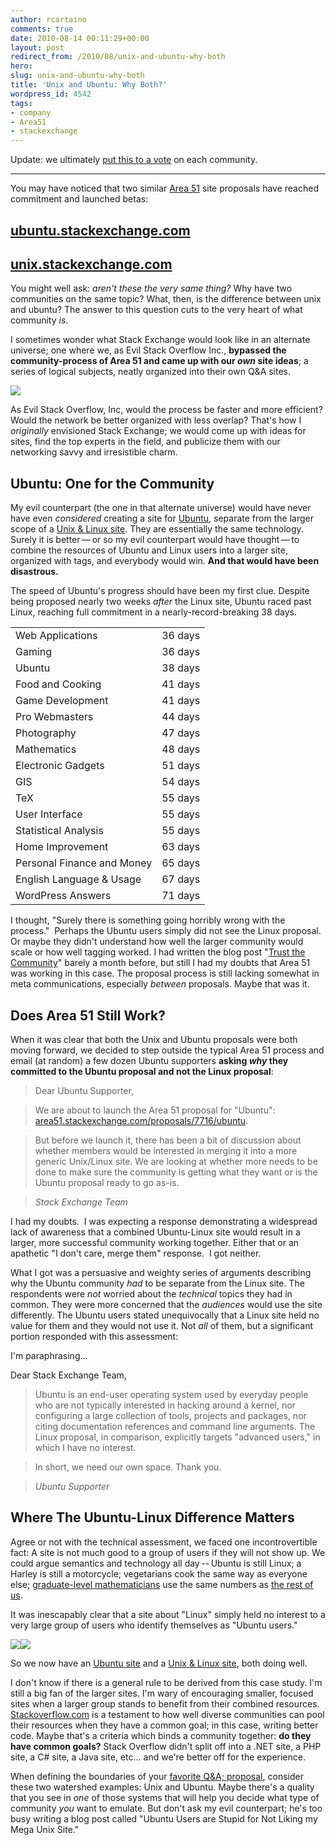 ```yaml
---
author: rcartaino
comments: true
date: 2010-08-14 00:11:29+00:00
layout: post
redirect_from: /2010/08/unix-and-ubuntu-why-both
hero: 
slug: unix-and-ubuntu-why-both
title: 'Unix and Ubuntu: Why Both?'
wordpress_id: 4542
tags:
- company
- Area51
- stackexchange
---
```


Update: we ultimately [put this to a vote](http://blog.stackoverflow.com/2010/08/should-unix-linux-and-ubuntu-be-merged-vote/) on each community.



* * *



You may have noticed that two similar [Area 51](http://area51.stackexchange.com) site proposals have reached commitment and launched betas:



## [ubuntu.stackexchange.com](http://ubuntu.stackexchange.com)




## [unix.stackexchange.com](http://unix.stackexchange.com)



You might well ask: _aren't these the very same thing?_ Why have two communities on the same topic? What, then, is the difference between unix and ubuntu? The answer to this question cuts to the very heart of what community _is_.

I sometimes wonder what Stack Exchange would look like in an alternate universe; one where we, as Evil Stack Overflow Inc., **bypassed the community-process of Area 51 and came up with our _own_ site ideas**; a series of logical subjects, neatly organized into their own Q&A sites.



![](/images/wordpress/spock-vs-evil-spock.jpg)



As Evil Stack Overflow, Inc, would the process be faster and more efficient? Would the network be better organized with less overlap? That's how I _originally_ envisioned Stack Exchange; we would come up with ideas for sites, find the top experts in the field, and publicize them with our networking savvy and irresistible charm.



## Ubuntu: One for the Community



My evil counterpart (the one in that alternate universe) would have never have even _considered_ creating a site for [Ubuntu](http://ubuntu.stackexchange.com), separate from the larger scope of a [Unix & Linux site](http://unix.stackexchange.com). They are essentially the same technology. Surely it is better — or so my evil counterpart would have thought — to combine the resources of Ubuntu and Linux users into a larger site, organized with tags, and everybody would win. **And that would have been disastrous.**

The speed of Ubuntu's progress should have been my first clue. Despite being proposed nearly two weeks _after_ the Linux site, Ubuntu raced past Linux, reaching full commitment in a nearly-record-breaking 38 days.

<table cellpadding="1" width="400" cellspacing="1" >
<tr >
<td >Web Applications
<td >36 days</tr>
<tr >
<td >Gaming
<td >36 days</tr>
<tr >
<td >Ubuntu
<td >38 days</tr>
<tr >
<td >Food and Cooking
<td >41 days</tr>
<tr >
<td >Game Development
<td >41 days</tr>
<tr >
<td >Pro Webmasters
<td >44 days</tr>
<tr >
<td >Photography
<td >47 days</tr>
<tr >
<td >Mathematics
<td >48 days</tr>
<tr >
<td >Electronic Gadgets
<td >51 days</tr>
<tr >
<td >GIS
<td >54 days</tr>
<tr >
<td >TeX
<td >55 days</tr>
<tr >
<td >User Interface
<td >55 days</tr>
<tr >
<td >Statistical Analysis
<td >55 days</tr>
<tr >
<td >Home Improvement
<td >63 days</tr>
<tr >
<td >Personal Finance and Money
<td >65 days</tr>
<tr >
<td >English Language & Usage
<td >67 days</tr>
<tr >
<td >WordPress Answers
<td >71 days</tr>
</table>

I thought, "Surely there is something going horribly wrong with the process."  Perhaps the Ubuntu users simply did not see the Linux proposal. Or maybe they didn't understand how well the larger community would scale or how well tagging worked. I had written the blog post "[Trust the Community](https://blog.stackexchange.com/2010/06/area-51-trusting-the-community/)" barely a month before, but still I had my doubts that Area 51 was working in this case. The proposal process is still lacking somewhat in meta communications, especially _between_ proposals. Maybe that was it.



## Does Area 51 Still Work?



When it was clear that both the Unix and Ubuntu proposals were both moving forward, we decided to step outside the typical Area 51 process and email (at random) a few dozen Ubuntu supporters **asking _why_ they committed to the Ubuntu proposal and not the Linux proposal**:



>Dear Ubuntu Supporter,

> We are about to launch the Area 51 proposal for "Ubuntu":
[area51.stackexchange.com/proposals/7716/ubuntu](http://area51.stackexchange.com/proposals/7716/ubuntu).

> But before we launch it, there has been a bit of discussion about whether members would be interested in merging it into a more generic Unix/Linux site. We are looking at whether more needs to be done to make sure the community is getting what they want or is the Ubuntu proposal ready to go as-is.

> _Stack Exchange Team_




I had my doubts.  I was expecting a response demonstrating a widespread lack of awareness that a combined Ubuntu-Linux site would result in a larger, more successful community working together. Either that or an apathetic "I don't care, merge them" response.  I got neither.

What I got was a persuasive and weighty series of arguments describing why the Ubuntu community _had_ to be separate from the Linux site. The respondents were _not_ worried about the _technical_ topics they had in common. They were more concerned that the _audiences_ would use the site differently. The Ubuntu users stated unequivocally that a Linux site held no value for them and they would not use it. Not _all_ of them, but a significant portion responded with this assessment:

I'm paraphrasing...



>
Dear Stack Exchange Team,

> Ubuntu is an end-user operating system used by everyday people who are not typically interested in hacking around a kernel, nor configuring a large collection of tools, projects and packages, nor citing documentation references and command line arguments. The Linux proposal, in comparison, explicitly targets "advanced users," in which I have no interest.

> In short, we need our own space. Thank you.

> _Ubuntu Supporter_






## Where The Ubuntu-Linux Difference Matters


Agree or not with the technical assessment, we faced one incontrovertible fact: A site is not much good to a group of users if they will not show up. We could argue semantics and technology all day -- Ubuntu is still Linux; a Harley is still a motorcycle; vegetarians cook the same way as everyone else; [graduate-level mathematicians](http://mathoverflow.com) use the same numbers as [the rest of us](http://math.stackexchange.com).

It was inescapably clear that a site about "Linux" simply held no interest to a very large group of users who identify themselves as "Ubuntu users."

![](/images/wordpress/Linux-Motivational.png)![](/images/wordpress/Ubuntu-Motivational.png)

So we now have an [Ubuntu site](http://ubuntu.stackexchange.com) and a [Unix & Linux site](http://unix.stackexchange.com), both doing well.

I don't know if there is a general rule to be derived from this case study. I'm still a big fan of the larger sites. I'm wary of encouraging smaller, focused sites when a larger group stands to benefit from their combined resources.  [Stackoverflow.com](http://stackoverflow.com) is a testament to how well diverse communities can pool their resources when they have a common goal; in this case, writing better code. Maybe that's a criteria which binds a community together: **do they have common goals?** Stack Overflow didn't split off into a .NET site, a PHP site, a C# site, a Java site, etc... and we're better off for the experience.

When defining the boundaries of your [favorite Q&A; proposal](http://area51.stackexchange.com), consider these two watershed examples: Unix and Ubuntu. Maybe there's a quality that you see in _one_ of those systems that will help you decide what type of community _you_ want to emulate. But don't ask my evil counterpart; he's too busy writing a blog post called "Ubuntu Users are Stupid for Not Liking my Mega Unix Site."
